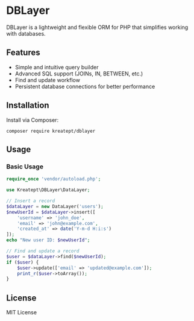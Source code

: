 # DBLayer

DBLayer is a lightweight and flexible ORM for PHP that simplifies working with databases.

## Features

- Simple and intuitive query builder
- Advanced SQL support (JOINs, IN, BETWEEN, etc.)
- Find and update workflow
- Persistent database connections for better performance

## Installation

Install via Composer:

```
composer require kreatept/dblayer
```

## Usage

### Basic Usage

```php
require_once 'vendor/autoload.php';

use Kreatept\DBLayer\DataLayer;

// Insert a record
$dataLayer = new DataLayer('users');
$newUserId = $dataLayer->insert([
    'username' => 'john_doe',
    'email' => 'john@example.com',
    'created_at' => date('Y-m-d H:i:s')
]);
echo "New user ID: $newUserId";

// Find and update a record
$user = $dataLayer->find($newUserId);
if ($user) {
    $user->update(['email' => 'updated@example.com']);
    print_r($user->toArray());
}
```

## License

MIT License
